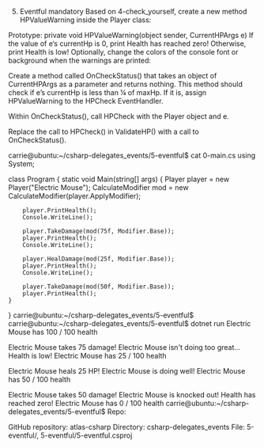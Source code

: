 5. Eventful
mandatory
Based on 4-check_yourself, create a new method HPValueWarning inside the Player class:

Prototype: private void HPValueWarning(object sender, CurrentHPArgs e)
If the value of e‘s currentHp is 0, print Health has reached zero!
Otherwise, print Health is low!
Optionally, change the colors of the console font or background when the warnings are printed:

Create a method called OnCheckStatus() that takes an object of CurrentHPArgs as a parameter and returns nothing. This method should check if e’s currentHp is less than ¼ of maxHp. If it is, assign HPValueWarning to the HPCheck EventHandler.

Within OnCheckStatus(), call HPCheck with the Player object and e.

Replace the call to HPCheck() in ValidateHP() with a call to OnCheckStatus().

carrie@ubuntu:~/csharp-delegates_events/5-eventful$ cat 0-main.cs
using System;

class Program
{
    static void Main(string[] args)
    {
        Player player = new Player("Electric Mouse");
        CalculateModifier mod = new CalculateModifier(player.ApplyModifier);

        player.PrintHealth();
        Console.WriteLine();

        player.TakeDamage(mod(75f, Modifier.Base));
        player.PrintHealth();
        Console.WriteLine();

        player.HealDamage(mod(25f, Modifier.Base));
        player.PrintHealth();
        Console.WriteLine();

        player.TakeDamage(mod(50f, Modifier.Base));
        player.PrintHealth();
    }
}
carrie@ubuntu:~/csharp-delegates_events/5-eventful$
carrie@ubuntu:~/csharp-delegates_events/5-eventful$ dotnet run
Electric Mouse has 100 / 100 health

Electric Mouse takes 75 damage!
Electric Mouse isn't doing too great...
Health is low!
Electric Mouse has 25 / 100 health

Electric Mouse heals 25 HP!
Electric Mouse is doing well!
Electric Mouse has 50 / 100 health

Electric Mouse takes 50 damage!
Electric Mouse is knocked out!
Health has reached zero!
Electric Mouse has 0 / 100 health
carrie@ubuntu:~/csharp-delegates_events/5-eventful$
Repo:

GitHub repository: atlas-csharp
Directory: csharp-delegates_events
File: 5-eventful/, 5-eventful/5-eventful.csproj